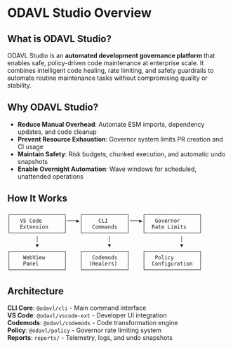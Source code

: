 # ODAVL Studio Overview

## What is ODAVL Studio?

ODAVL Studio is an **automated development governance platform** that enables safe, policy-driven code maintenance at enterprise scale. It combines intelligent code healing, rate limiting, and safety guardrails to automate routine maintenance tasks without compromising quality or stability.

## Why ODAVL Studio?

- **Reduce Manual Overhead**: Automate ESM imports, dependency updates, and code cleanup
- **Prevent Resource Exhaustion**: Governor system limits PR creation and CI usage
- **Maintain Safety**: Risk budgets, chunked execution, and automatic undo snapshots
- **Enable Overnight Automation**: Wave windows for scheduled, unattended operations

## How It Works

```
┌─────────────────┐    ┌──────────────┐    ┌─────────────────┐
│   VS Code       │───▶│     CLI      │───▶│   Governor      │
│   Extension     │    │   Commands   │    │  Rate Limits    │
└─────────────────┘    └──────────────┘    └─────────────────┘
         │                      │                      │
         ▼                      ▼                      ▼
┌─────────────────┐    ┌──────────────┐    ┌─────────────────┐
│    WebView      │    │   Codemods   │    │   Policy        │
│    Panel        │    │  (Healers)   │    │  Configuration  │
└─────────────────┘    └──────────────┘    └─────────────────┘
```

## Architecture

**CLI Core**: `@odavl/cli` - Main command interface  
**VS Code**: `@odavl/vscode-ext` - Developer UI integration  
**Codemods**: `@odavl/codemods` - Code transformation engine  
**Policy**: `@odavl/policy` - Governor rate limiting system  
**Reports**: `reports/` - Telemetry, logs, and undo snapshots  